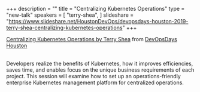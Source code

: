 +++
description = ""
title = "Centralizing Kubernetes Operations"
type = "new-talk"
speakers = [
        "terry-shea",
]
slideshare = "https://www.slideshare.net/HoustonDevOps/devopsdays-houston-2019-terry-shea-centralizing-kubernetes-operations"
+++
<div class = "row">
    <div class="col">
        <div id="presentation-embed-38915146"></div>
        <script src='https://slideslive.com/embed_presentation.js'></script>
        <script>
            embed = new SlidesLiveEmbed('presentation-embed-38915146', {
                presentationId: '38915146',
                autoPlay: false // change to true to autoplay the embedded presentation
            });
        </script>
        <a href="https://slideslive.com/38915146">Centralizing Kubernetes Operations by Terry Shea</a>&nbsp;from&nbsp;<a href="https://slideslive.com/devopsdays-houston">DevOpsDays Houston</a> 
    <br/><br/>
    </div>
</div>


Developers realize the benefits of Kubernetes, how it improves efficiencies, saves time, and enables focus on the unique business requirements of each project. This session will examine how to set up an operations-friendly enterprise Kubernetes management platform for centralized operations.
